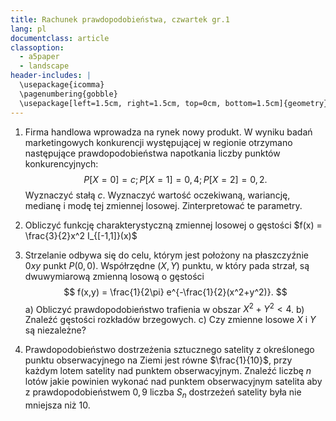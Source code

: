 ```yaml
---
title: Rachunek prawdopodobieństwa, czwartek gr.1
lang: pl
documentclass: article
classoption:
  - a5paper
  - landscape
header-includes: |
  \usepackage{icomma}
  \pagenumbering{gobble}
  \usepackage[left=1.5cm, right=1.5cm, top=0cm, bottom=1.5cm]{geometry}
---
```


1. Firma handlowa wprowadza na rynek nowy produkt. W wyniku badań marketingowych
   konkurencji występującej w regionie otrzymano następujące prawdopodobieństwa
   napotkania liczby punktów konkurencyjnych:
   $$
   P[X = 0] = c; P[X = 1] = 0,4; P[X = 2] = 0,2\text{.}
   $$
   Wyznaczyć stałą $c$. Wyznaczyć wartość oczekiwaną, wariancję, medianę i modę tej
   zmiennej losowej. Zinterpretować te parametry.

2. Obliczyć funkcję charakterystyczną zmiennej losowej o gęstości $f(x) =
   \frac{3}{2}x^2 I_{[-1,1]}(x)$
3. Strzelanie odbywa się do celu, którym jest położony na płaszczyźnie $0xy$ punkt
   $P(0,0)$. Współrzędne $(X,Y)$ punktu, w który pada strzał, są dwuwymiarową
   zmienną losową o gęstości
   $$
   f(x,y) = \frac{1}{2\pi} e^{-\frac{1}{2}(x^2+y^2)}.
   $$
   a) Obliczyć prawdopodobieństwo trafienia w obszar $X^2 + Y^2 < 4$.
   b) Znaleźć gęstości rozkładów brzegowych.
   c) Czy zmienne losowe $X$ i $Y$ są niezależne?

4. Prawdopodobieństwo dostrzeżenia sztucznego satelity z określonego punktu
   obserwacyjnego na Ziemi jest równe $\frac{1}{10}$, przy każdym lotem satelity
   nad punktem obserwacyjnym. Znaleźć liczbę $n$ lotów jakie powinien wykonać nad
   punktem obserwacyjnym satelita aby z prawdopodobieństwem $0,9$ liczba $S_n$
   dostrzeżeń satelity była nie mniejsza niż 10.
